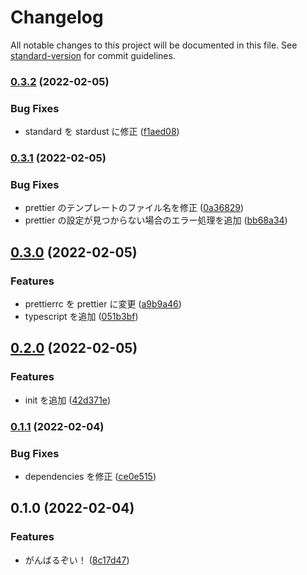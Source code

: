 # Changelog

All notable changes to this project will be documented in this file. See [standard-version](https://github.com/conventional-changelog/standard-version) for commit guidelines.

### [0.3.2](https://github.com/p-chan/itsumono/compare/v0.3.1...v0.3.2) (2022-02-05)


### Bug Fixes

* standard を stardust に修正 ([f1aed08](https://github.com/p-chan/itsumono/commit/f1aed088632a1805614b59f9884b72023dba3d6b))

### [0.3.1](https://github.com/p-chan/itsumono/compare/v0.3.0...v0.3.1) (2022-02-05)


### Bug Fixes

* prettier のテンプレートのファイル名を修正 ([0a36829](https://github.com/p-chan/itsumono/commit/0a36829169bbed1780a83b64fb88ae652c3b5a20))
* prettier の設定が見つからない場合のエラー処理を追加 ([bb68a34](https://github.com/p-chan/itsumono/commit/bb68a341a9240f43d7dcee6b44f66199a053865e))

## [0.3.0](https://github.com/p-chan/itsumono/compare/v0.2.0...v0.3.0) (2022-02-05)


### Features

* prettierrc を prettier に変更 ([a9b9a46](https://github.com/p-chan/itsumono/commit/a9b9a464f12f93e8374a7ce55c2c7bb0f453b79b))
* typescript を追加 ([051b3bf](https://github.com/p-chan/itsumono/commit/051b3bf93cc6119268711863f91473984c68ff8d))

## [0.2.0](https://github.com/p-chan/itsumono/compare/v0.1.1...v0.2.0) (2022-02-05)


### Features

* init を追加 ([42d371e](https://github.com/p-chan/itsumono/commit/42d371e262db9b3b09aa537200be375902b7e2a8))

### [0.1.1](https://github.com/p-chan/itsumono/compare/v0.1.0...v0.1.1) (2022-02-04)


### Bug Fixes

* dependencies を修正 ([ce0e515](https://github.com/p-chan/itsumono/commit/ce0e5158d9847bd93ce85f7aa37e071d243385fc))

## 0.1.0 (2022-02-04)


### Features

* がんばるぞい！ ([8c17d47](https://github.com/p-chan/itsumono/commit/8c17d470469a3c209c14b38fe1dec461c17630fe))
